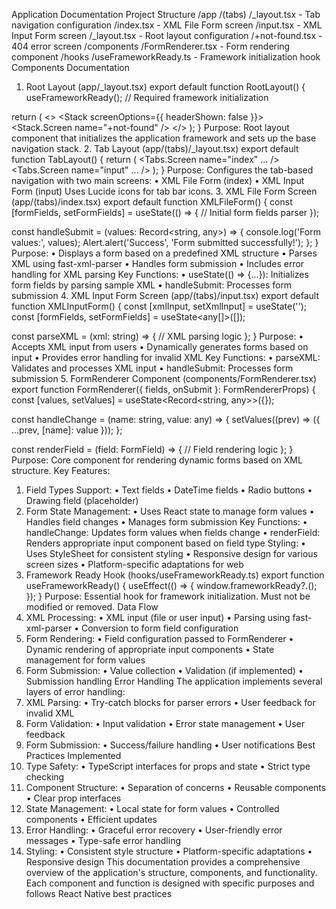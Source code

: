 Application Documentation
Project Structure
/app
  /(tabs)
    /_layout.tsx   - Tab navigation configuration
    /index.tsx     - XML File Form screen
    /input.tsx     - XML Input Form screen
  /_layout.tsx     - Root layout configuration
  /+not-found.tsx  - 404 error screen
/components
  /FormRenderer.tsx - Form rendering component
/hooks
  /useFrameworkReady.ts - Framework initialization hook
Components Documentation
1. Root Layout (app/_layout.tsx)
export default function RootLayout() {
  useFrameworkReady(); // Required framework initialization

  return (
    <>
      <Stack screenOptions={{ headerShown: false }}>
        <Stack.Screen name="+not-found" />
      </Stack>
      <StatusBar style="auto" />
    </>
  );
}
Purpose: Root layout component that initializes the application framework and sets up the base navigation stack.
2. Tab Layout (app/(tabs)/_layout.tsx)
export default function TabLayout() {
  return (
    <Tabs screenOptions={{...}}>
      <Tabs.Screen name="index" ... />
      <Tabs.Screen name="input" ... />
    </Tabs>
  );
}
Purpose: Configures the tab-based navigation with two main screens:
•	XML File Form (index)
•	XML Input Form (input) Uses Lucide icons for tab bar icons.
3. XML File Form Screen (app/(tabs)/index.tsx)
export default function XMLFileForm() {
  const [formFields, setFormFields] = useState(() => {
    // Initial form fields parser
  });

  const handleSubmit = (values: Record<string, any>) => {
    console.log('Form values:', values);
    Alert.alert('Success', 'Form submitted successfully!');
  };
}
Purpose:
•	Displays a form based on a predefined XML structure
•	Parses XML using fast-xml-parser
•	Handles form submission
•	Includes error handling for XML parsing
Key Functions:
•	useState(() => {...}): Initializes form fields by parsing sample XML
•	handleSubmit: Processes form submission
4. XML Input Form Screen (app/(tabs)/input.tsx)
export default function XMLInputForm() {
  const [xmlInput, setXmlInput] = useState('');
  const [formFields, setFormFields] = useState<any[]>([]);

  const parseXML = (xml: string) => {
    // XML parsing logic
  };
}
Purpose:
•	Accepts XML input from users
•	Dynamically generates forms based on input
•	Provides error handling for invalid XML
Key Functions:
•	parseXML: Validates and processes XML input
•	handleSubmit: Processes form submission
5. FormRenderer Component (components/FormRenderer.tsx)
export function FormRenderer({ fields, onSubmit }: FormRendererProps) {
  const [values, setValues] = useState<Record<string, any>>({});
  
  const handleChange = (name: string, value: any) => {
    setValues((prev) => ({ ...prev, [name]: value }));
  };

  const renderField = (field: FormField) => {
    // Field rendering logic
  };
}
Purpose: Core component for rendering dynamic forms based on XML structure.
Key Features:
1.	Field Types Support:
•	Text fields
•	DateTime fields
•	Radio buttons
•	Drawing field (placeholder)
2.	Form State Management:
•	Uses React state to manage form values
•	Handles field changes
•	Manages form submission
Key Functions:
•	handleChange: Updates form values when fields change
•	renderField: Renders appropriate input component based on field type
Styling:
•	Uses StyleSheet for consistent styling
•	Responsive design for various screen sizes
•	Platform-specific adaptations for web
6. Framework Ready Hook (hooks/useFrameworkReady.ts)
export function useFrameworkReady() {
  useEffect(() => {
    window.frameworkReady?.();
  });
}
Purpose: Essential hook for framework initialization. Must not be modified or removed.
Data Flow
1.	XML Processing:
•	XML input (file or user input)
•	Parsing using fast-xml-parser
•	Conversion to form field configuration
2.	Form Rendering:
•	Field configuration passed to FormRenderer
•	Dynamic rendering of appropriate input components
•	State management for form values
3.	Form Submission:
•	Value collection
•	Validation (if implemented)
•	Submission handling
Error Handling
The application implements several layers of error handling:
1.	XML Parsing:
•	Try-catch blocks for parser errors
•	User feedback for invalid XML
2.	Form Validation:
•	Input validation
•	Error state management
•	User feedback
3.	Form Submission:
•	Success/failure handling
•	User notifications
Best Practices Implemented
1.	Type Safety:
•	TypeScript interfaces for props and state
•	Strict type checking
2.	Component Structure:
•	Separation of concerns
•	Reusable components
•	Clear prop interfaces
3.	State Management:
•	Local state for form values
•	Controlled components
•	Efficient updates
4.	Error Handling:
•	Graceful error recovery
•	User-friendly error messages
•	Type-safe error handling
5.	Styling:
•	Consistent style structure
•	Platform-specific adaptations
•	Responsive design
This documentation provides a comprehensive overview of the application's structure, components, and functionality. Each component and function is designed with specific purposes and follows React Native best practices

